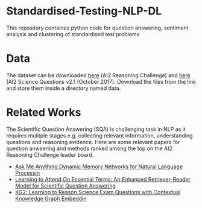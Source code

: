 # Standardised-Testing-NLP-DL
This repository containes python code for question answering, sentiment analysis and clustering of standardised test problems

# Data
The dataset can be downloaded [here](http://data.allenai.org/arc/) (AI2 Reasoning Challenge) and [here](http://data.allenai.org/ai2-science-questions/) (AI2 Science Questions v2.1 (October 2017). Download the files from the link and store them inside a directory named data.


# Related Works
The Scientific Question Answering (SQA) is challenging task in NLP as it requires mulitple stages e.g. collecting relevant information, understanding questions and reasoning evidence. 
Here are some relevant papers for question anwsering and methods ranked among the top on the AI2 Reasoning Challenge leader board. 
* [Ask Me Anything:Dynamic Memory Networks for Natural Language Processin](https://arxiv.org/pdf/1506.07285.pdf)
* [Learning to Attend On Essential Terms: An Enhanced Retriever-Reader Model for Scientific Question Answering](https://nijianmo.github.io/paper/msr-2018.pdf)
* [KG2: Learning to Reason Science Exam Questions with Contextual Knowledge Graph Embeddin](https://arxiv.org/pdf/1805.12393.pdf)
